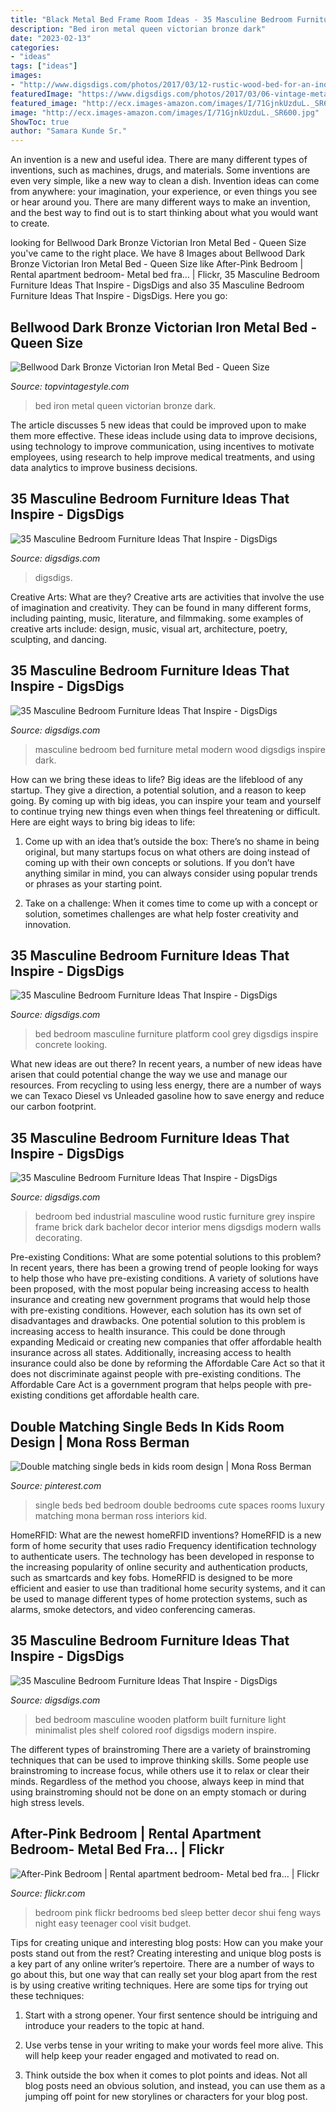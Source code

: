 ```yaml
---
title: "Black Metal Bed Frame Room Ideas - 35 Masculine Bedroom Furniture Ideas That Inspire"
description: "Bed iron metal queen victorian bronze dark"
date: "2023-02-13"
categories:
- "ideas"
tags: ["ideas"]
images:
- "http://www.digsdigs.com/photos/2017/03/12-rustic-wood-bed-for-an-industrial-bedroom.jpg"
featuredImage: "https://www.digsdigs.com/photos/2017/03/06-vintage-metal-framing-bed-is-great-for-a-masculine-feel.jpg"
featured_image: "http://ecx.images-amazon.com/images/I/71GjnkUzduL._SR600.jpg"
image: "http://ecx.images-amazon.com/images/I/71GjnkUzduL._SR600.jpg"
ShowToc: true
author: "Samara Kunde Sr."
---
```



An invention is a new and useful idea. There are many different types of inventions, such as machines, drugs, and materials. Some inventions are even very simple, like a new way to clean a dish. Invention ideas can come from anywhere: your imagination, your experience, or even things you see or hear around you. There are many different ways to make an invention, and the best way to find out is to start thinking about what you would want to create.

	

		
looking for Bellwood Dark Bronze Victorian Iron Metal Bed - Queen Size you've came to the right place. We have 8 Images about Bellwood Dark Bronze Victorian Iron Metal Bed - Queen Size like After-Pink Bedroom | Rental apartment bedroom- Metal bed fra… | Flickr, 35 Masculine Bedroom Furniture Ideas That Inspire - DigsDigs and also 35 Masculine Bedroom Furniture Ideas That Inspire - DigsDigs. Here you go:
		
    
## Bellwood Dark Bronze Victorian Iron Metal Bed - Queen Size

<img loading=lazy src="http://ecx.images-amazon.com/images/I/71GjnkUzduL._SR600.jpg" onerror="this.onerror=null;this.src='https://tse3.mm.bing.net/th?id=OIP.T-pceVCNpIGmKvq1OV32IgD6D5&amp;pid=15.1';" alt="Bellwood Dark Bronze Victorian Iron Metal Bed - Queen Size">

_Source: topvintagestyle.com_

>bed iron metal queen victorian bronze dark. 

	

The article discusses 5 new ideas that could be improved upon to make them more effective. These ideas include using data to improve decisions, using technology to improve communication, using incentives to motivate employees, using research to help improve medical treatments, and using data analytics to improve business decisions.

    
## 35 Masculine Bedroom Furniture Ideas That Inspire - DigsDigs

<img loading=lazy src="https://www.digsdigs.com/photos/2017/03/10-metal-framing-modern-bed-for-a-minimalist-bedroom-775x515.jpg" onerror="this.onerror=null;this.src='https://tse4.mm.bing.net/th?id=OIP.3-9olUrFweQfxSQgrGAPjQHaE6&amp;pid=15.1';" alt="35 Masculine Bedroom Furniture Ideas That Inspire - DigsDigs">

_Source: digsdigs.com_

>digsdigs. 

	

Creative Arts: What are they?
Creative arts are activities that involve the use of imagination and creativity. They can be found in many different forms, including painting, music, literature, and filmmaking. some examples of creative arts include: design, music, visual art, architecture, poetry, sculpting, and dancing.

    
## 35 Masculine Bedroom Furniture Ideas That Inspire - DigsDigs

<img loading=lazy src="https://www.digsdigs.com/photos/2017/03/06-vintage-metal-framing-bed-is-great-for-a-masculine-feel.jpg" onerror="this.onerror=null;this.src='https://tse3.mm.bing.net/th?id=OIP.CF1tTUChWYoe5D6RT0Uc7wHaJ3&amp;pid=15.1';" alt="35 Masculine Bedroom Furniture Ideas That Inspire - DigsDigs">

_Source: digsdigs.com_

>masculine bedroom bed furniture metal modern wood digsdigs inspire dark. 

	

How can we bring these ideas to life?
Big ideas are the lifeblood of any startup. They give a direction, a potential solution, and a reason to keep going. By coming up with big ideas, you can inspire your team and yourself to continue trying new things even when things feel threatening or difficult. Here are eight ways to bring big ideas to life:
1. Come up with an idea that’s outside the box: There’s no shame in being original, but many startups focus on what others are doing instead of coming up with their own concepts or solutions. If you don’t have anything similar in mind, you can always consider using popular trends or phrases as your starting point.

2. Take on a challenge: When it comes time to come up with a concept or solution, sometimes challenges are what help foster creativity and innovation.

    
## 35 Masculine Bedroom Furniture Ideas That Inspire - DigsDigs

<img loading=lazy src="https://www.digsdigs.com/photos/2017/03/15-wooden-platform-bed-for-a-cool-textural-look.jpg" onerror="this.onerror=null;this.src='https://tse3.mm.bing.net/th?id=OIP.pP9lmea471O7eCWZN00VmQHaLH&amp;pid=15.1';" alt="35 Masculine Bedroom Furniture Ideas That Inspire - DigsDigs">

_Source: digsdigs.com_

>bed bedroom masculine furniture platform cool grey digsdigs inspire concrete looking. 

	

What new ideas are out there?
In recent years, a number of new ideas have arisen that could potential change the way we use and manage our resources. From recycling to using less energy, there are a number of ways we can Texaco Diesel vs Unleaded gasoline how to save energy and reduce our carbon footprint.

    
## 35 Masculine Bedroom Furniture Ideas That Inspire - DigsDigs

<img loading=lazy src="http://www.digsdigs.com/photos/2017/03/12-rustic-wood-bed-for-an-industrial-bedroom.jpg" onerror="this.onerror=null;this.src='https://tse1.mm.bing.net/th?id=OIP.-ghT5RnnVdY1qOVkW8UUawHaLH&amp;pid=15.1';" alt="35 Masculine Bedroom Furniture Ideas That Inspire - DigsDigs">

_Source: digsdigs.com_

>bedroom bed industrial masculine wood rustic furniture grey inspire frame brick dark bachelor decor interior mens digsdigs modern walls decorating. 

	

Pre-existing Conditions: What are some potential solutions to this problem?
In recent years, there has been a growing trend of people looking for ways to help those who have pre-existing conditions. A variety of solutions have been proposed, with the most popular being increasing access to health insurance and creating new government programs that would help those with pre-existing conditions. However, each solution has its own set of disadvantages and drawbacks. One potential solution to this problem is increasing access to health insurance. This could be done through expanding Medicaid or creating new companies that offer affordable health insurance across all states. Additionally, increasing access to health insurance could also be done by reforming the Affordable Care Act so that it does not discriminate against people with pre-existing conditions. The Affordable Care Act is a government program that helps people with pre-existing conditions get affordable health care.

    
## Double Matching Single Beds In Kids Room Design | Mona Ross Berman

<img loading=lazy src="https://i.pinimg.com/736x/f7/c9/07/f7c907af464be4e2ecd7d7df1e6985b2.jpg" onerror="this.onerror=null;this.src='https://tse3.mm.bing.net/th?id=OIP.9V-6XgvJXUKoXRvpqxbZJgHaLH&amp;pid=15.1';" alt="Double matching single beds in kids room design | Mona Ross Berman">

_Source: pinterest.com_

>single beds bed bedroom double bedrooms cute spaces rooms luxury matching mona berman ross interiors kid. 

	

HomeRFID: What are the newest homeRFID inventions?
HomeRFID is a new form of home security that uses radio Frequency identification technology to authenticate users. The technology has been developed in response to the increasing popularity of online security and authentication products, such as smartcards and key fobs. HomeRFID is designed to be more efficient and easier to use than traditional home security systems, and it can be used to manage different types of home protection systems, such as alarms, smoke detectors, and video conferencing cameras.

    
## 35 Masculine Bedroom Furniture Ideas That Inspire - DigsDigs

<img loading=lazy src="https://www.digsdigs.com/photos/2017/03/11-minimalist-light-colored-wooden-bed-with-a-roof-and-a-platform-ples-a-built-in-shelf.jpg" onerror="this.onerror=null;this.src='https://tse3.mm.bing.net/th?id=OIP.jAcoH-3xCY8N_qMlogG-NQHaLH&amp;pid=15.1';" alt="35 Masculine Bedroom Furniture Ideas That Inspire - DigsDigs">

_Source: digsdigs.com_

>bed bedroom masculine wooden platform built furniture light minimalist ples shelf colored roof digsdigs modern inspire. 

	

The different types of brainstroming
There are a variety of brainstroming techniques that can be used to improve thinking skills. Some people use brainstroming to increase focus, while others use it to relax or clear their minds. Regardless of the method you choose, always keep in mind that using brainstroming should not be done on an empty stomach or during high stress levels.

    
## After-Pink Bedroom | Rental Apartment Bedroom- Metal Bed Fra… | Flickr

<img loading=lazy src="https://live.staticflickr.com/3106/3306813905_7b47da6ab7_b.jpg" onerror="this.onerror=null;this.src='https://tse3.mm.bing.net/th?id=OIP.4a-g832w-FZO6mKJzPbFxQHaFj&amp;pid=15.1';" alt="After-Pink Bedroom | Rental apartment bedroom- Metal bed fra… | Flickr">

_Source: flickr.com_

>bedroom pink flickr bedrooms bed sleep better decor shui feng ways night easy teenager cool visit budget. 

	

Tips for creating unique and interesting blog posts: How can you make your posts stand out from the rest?
Creating interesting and unique blog posts is a key part of any online writer’s repertoire. There are a number of ways to go about this, but one way that can really set your blog apart from the rest is by using creative writing techniques. Here are some tips for trying out these techniques:
1. Start with a strong opener. Your first sentence should be intriguing and introduce your readers to the topic at hand.

2. Use verbs tense in your writing to make your words feel more alive. This will help keep your reader engaged and motivated to read on.

3. Think outside the box when it comes to plot points and ideas. Not all blog posts need an obvious solution, and instead, you can use them as a jumping off point for new storylines or characters for your blog post.


